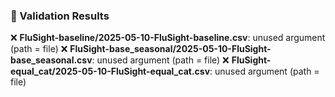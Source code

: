 ### 🧪 Validation Results
❌ **FluSight-baseline/2025-05-10-FluSight-baseline.csv**: unused argument (path = file)
❌ **FluSight-base_seasonal/2025-05-10-FluSight-base_seasonal.csv**: unused argument (path = file)
❌ **FluSight-equal_cat/2025-05-10-FluSight-equal_cat.csv**: unused argument (path = file)
